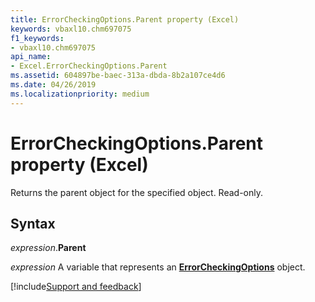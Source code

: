 ```yaml
---
title: ErrorCheckingOptions.Parent property (Excel)
keywords: vbaxl10.chm697075
f1_keywords:
- vbaxl10.chm697075
api_name:
- Excel.ErrorCheckingOptions.Parent
ms.assetid: 604897be-baec-313a-dbda-8b2a107ce4d6
ms.date: 04/26/2019
ms.localizationpriority: medium
---
```



# ErrorCheckingOptions.Parent property (Excel)

Returns the parent object for the specified object. Read-only.


## Syntax

_expression_.**Parent**

_expression_ A variable that represents an **[ErrorCheckingOptions](Excel.ErrorCheckingOptions.md)** object.




[!include[Support and feedback](~/includes/feedback-boilerplate.md)]